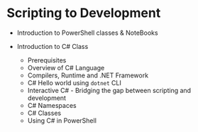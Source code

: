 # Scripting to Development

* Introduction to PowerShell classes & NoteBooks

* Introduction to C# Class
    * Prerequisites
    * Overview of C# Language
    * Compilers, Runtime and .NET Framework
    * C# Hello world using `dotnet` CLI
    * Interactive C# - Bridging the gap between scripting and development
    * C# Namespaces
    * C# Classes
    * Using C# in PowerShell
